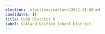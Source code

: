 ```yaml
---
election: _elections/oakland/2022-11-08.md
candidates: []
title: OUSD District 6
label: Oakland Unified School District
---
```

